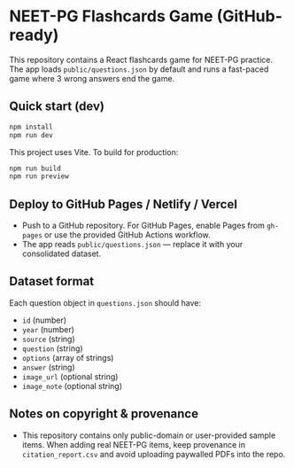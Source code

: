 
# NEET-PG Flashcards Game (GitHub-ready)

This repository contains a React flashcards game for NEET-PG practice. The app loads `public/questions.json` by default and runs a fast-paced game where 3 wrong answers end the game.

## Quick start (dev)
```bash
npm install
npm run dev
```

This project uses Vite. To build for production:
```bash
npm run build
npm run preview
```

## Deploy to GitHub Pages / Netlify / Vercel
- Push to a GitHub repository. For GitHub Pages, enable Pages from `gh-pages` or use the provided GitHub Actions workflow.
- The app reads `public/questions.json` — replace it with your consolidated dataset.

## Dataset format
Each question object in `questions.json` should have:
- `id` (number)
- `year` (number)
- `source` (string)
- `question` (string)
- `options` (array of strings)
- `answer` (string)
- `image_url` (optional string)
- `image_note` (optional string)

## Notes on copyright & provenance
- This repository contains only public-domain or user-provided sample items. When adding real NEET-PG items, keep provenance in `citation_report.csv` and avoid uploading paywalled PDFs into the repo.
